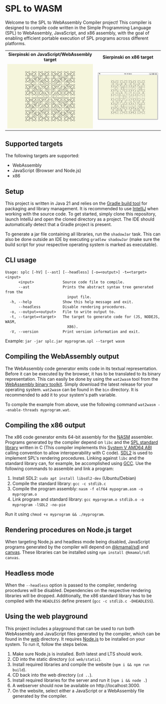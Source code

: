 # SPL to WASM

Welcome to the SPL to WebAssembly Compiler project! This compiler is designed to compile
code written in the Simple Programming Language (SPL) to WebAssembly, JavaScript, and x86 assembly, 
with the goal of enabling efficient portable execution of SPL programs across different platforms.

<table>
    <tr>
        <th>Sierpinski on JavaScript/WebAssembly target</th>
        <th>Sierpinski on x86 target</th>
    </tr>
    <tr>
        <td>
            <img src="assets/sierpinski_web.png">
        </td>
        <td>
            <img src="assets/sierpinski_x86.png">
        </td>
    </tr>
</table>

## Supported targets

The following targets are supported:
- WebAssembly
- JavaScript (Browser and Node.js)
- x86

## Setup

This project is written in Java 21 and relies on the [Gradle build tool](https://gradle.org/)
for packaging and library management. It is recommended to use [IntelliJ](https://www.jetbrains.com/idea/)
when working with the source code. To get started, simply clone this repository, launch IntelliJ
and open the cloned directory as a project. The IDE should automatically detect that a Gradle project
is present.

To generate a jar file containing all libraries, run the `shadowJar` task. This can also be done outside
an IDE by executing `gradlew shadowJar` (make sure the build script for your respective operating system
is marked as executable).

## CLI usage
```
Usage: splc [-hV] [--ast] [--headless] [-o=<output>] -t=<target> <input>
      <input>             Source code file to compile.
      --ast               Prints the abstract syntax tree generated from the
                            input file.
  -h, --help              Show this help message and exit.
      --headless          Disable rendering procedures.
  -o, --output=<output>   File to write output to.
  -t, --target=<target>   The target to generate code for (JS, NODEJS, WASM,
                            X86).
  -V, --version           Print version information and exit.
```

Example: `jar -jar splc.jar myprogram.spl --target wasm`

## Compiling the WebAssembly output

The WebAssembly code generator emits code in its textual representation. Before it can be executed by the
browser, it has to be translated to its binary representation. This can easily be done by using the `wat2wasm`
tool from the [WebAssembly binary toolkit](https://github.com/WebAssembly/wabt). Simply download the latest release
for your operating system. `wat2wasm` can be found in the `bin` directory. It is recommended to add it to your
system's path variable.

To compile the example from above, use the following command `wat2wasm --enable-threads myprogram.wat`.

## Compiling the x86 output

The x86 code generator emits 64-bit assembly for the [NASM](https://www.nasm.us/) assembler. Programs generated
by the compiler depend on `libc` and the [SPL standard library](std/x86/stdlib.c) written in C (This compiler implements
this [System V AMD64 ABI](https://en.wikipedia.org/wiki/X86_calling_conventions#Callee-saved_(non-volatile)_registers)
calling convention to allow interoperability with C code). [SDL2](https://www.libsdl.org/) is used to implement SPL's 
rendering procedures. Linking against `libc` and the standard library can, for
example, be accomplished using [GCC](https://gcc.gnu.org/).
Use the following commands to assemble and link a program:
1. Install SDL2: `sudo apt install libsdl2-dev` (Ubuntu/Debian)
2. Compile the standard library: `gcc -c stdlib.c`
3. Compile the program assembly: `nasm -f elf64 mypogram.asm -o myprogram.o`
4. Link program and standard library: `gcc myprogram.o stdlib.o -o myprogram -lSDL2 -no-pie`

Run it using `chmod +x myprogram && ./myprogram`.

## Rendering procedures on Node.js target

When targeting Node.js and headless mode being disabled, JavaScript programs generated by the compiler will depend
on [@kmamal/sdl](https://www.npmjs.com/package/@kmamal/sdl) and [canvas](https://www.npmjs.com/package/canvas). These
libraries can be installed using `npm install @kmamal/sdl canvas`.

## Headless mode

When the `--headless` option is passed to the compiler, rendering procedures will be disabled. Dependencies on the
respective rendering libraries will be dropped. Additionally, the x86 standard library has to be compiled with
the `HEADLESS` define present (`gcc -c stdlib.c -DHEADLESS`).


## Using the web playground

This project includes a playground that can be used to run both WebAssembly and JavaScript files generated
by the compiler, which can be found in the [web](web) directory. It requires [Node.js](https://nodejs.org/en)
to be installed on your system. To run it, follow the steps below.
1. Make sure Node.js is installed. Both latest and LTS should work.
2. CD into the static directory (`cd web/static`).
3. Install required libraries and compile the website (`npm i && npm run build`).
4. CD back into the web directory (`cd ..`).
5. Install required libraries for the server and run it (`npm i && node .`)
6. A webserver should now be available on http://localhost:3000.
7. On the website, select either a JavaScript or a WebAssembly file generated by the compiler.